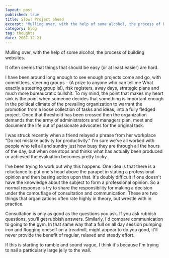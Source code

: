 ```yaml
---
layout: post
published: true
title: Slow! Project ahead
excerpt: "Mulling over, with the help of some alcohol, the process of building websites."
category: blog
tag: thoughts
date: 2007-12-21
---
```

Mulling over, with the help of some alcohol, the process of building websites.

It often seems that things that should be easy (or at least easier) are hard.

I have been around long enough to see enough projects come and go, with committees, steering groups - (A prize to anyone who can tell me What exactly a steering group is!), risk registers, away days, strategic plans and much more bureaucratic bullshit. To my mind, the point that makes my heart sink is the point when someone decides that something is important enough in the political climate of the prevailing organization to warrant the promotion from a loose collection of tasks and ideas, into a fully fledged project. Once that threshold has been crossed then the organization demands that the army of administrators and managers plan, meet and document the life out of passionate advocates for the original task.

I was struck recently when a friend relayed a phrase from her workplace "Do not mistake activity for productivity." I'm sure we've all worked with people who tell all and sundry just how busy they are through all the hours of the day, but when one stops and thinks what has actually been produced or achieved the evaluation becomes pretty tricky.

I've been trying to work out why this happens. One idea is that there is a reluctance to put one's head above the parapet in stating a professional opinion and then basing action upon that. It's doubly difficult if one doesn't have the knowledge about the subject to form a professional opinion. So a normal response is try to share the responsibility for making a decision under the camouflage of consultation and communication. These are two things that organizations often rate highly in theory, but wrestle with in practice.

Consultation is only as good as the questions you ask. If you ask rubbish questions, you'll get rubbish answers. Similarly, I'd compare communication to going to the gym. In that same way that a full on all day session pumping iron and flogging oneself on a treadmill, might appear to do you good, it'll never provide the benefit of regular, relaxed and steady effort.


If this is starting to ramble and sound vague, I think it's because I'm trying to nail a particularly large jelly to the wall.
